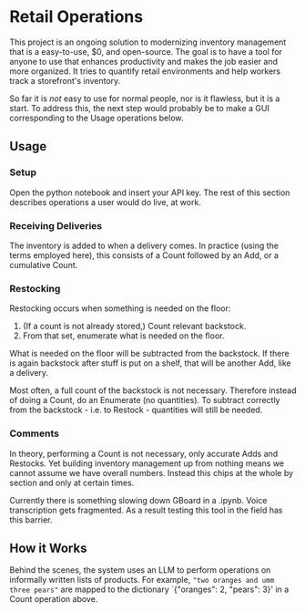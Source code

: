 # Retail Operations

This project is an ongoing solution to modernizing inventory management that is a easy-to-use, $0, and open-source. The goal is to have a tool for anyone to use that enhances productivity and makes the job easier and more organized. It tries to quantify retail environments and help workers track a storefront's inventory.

So far it is _not_ easy to use for normal people, nor is it flawless, but it is a start. To address this, the next step would probably be to make a GUI corresponding to the Usage operations below. 

## Usage

### Setup
Open the python notebook and insert your API key. The rest of this section describes operations a user would do live, at work.

### Receiving Deliveries
The inventory is added to when a delivery comes. In practice (using the terms employed here), this consists of a Count followed by an Add, or a cumulative Count.

### Restocking
Restocking occurs when something is needed on the floor:
1. (If a count is not already stored,) Count relevant backstock.
2. From that set, enumerate what is needed on the floor.

What is needed on the floor will be subtracted from the backstock. If there is again backstock after stuff is put on a shelf, that will be another Add, like a delivery.

Most often, a full count of the backstock is not necessary. Therefore instead of doing a Count, do an Enumerate (no quantities). To subtract correctly from the backstock - i.e. to Restock - quantities will still be needed.

### Comments
In theory, performing a Count is not necessary, only accurate Adds and Restocks. Yet building inventory management up from nothing means we cannot assume we have overall numbers. Instead this chips at the whole by section and only at certain times.

Currently there is something slowing down GBoard in a .ipynb. Voice transcription gets fragmented. As a result testing this tool in the field has this barrier.

## How it Works
Behind the scenes, the system uses an LLM to perform operations on informally written lists of products. For example, `"two oranges and umm three pears"` are mapped to the dictionary `{"oranges": 2, "pears": 3}' in a Count operation above.

